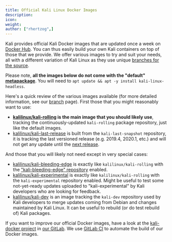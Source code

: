 ```yaml
---
title: Official Kali Linux Docker Images
description:
icon:
weight:
author: ["rhertzog",]
---
```


Kali provides official Kali Docker images that are updated once a week on [Docker Hub](https://hub.docker.com/u/kalilinux/). You can thus easily build your own Kali containers on top of those that we provide. We offer various images to try and suit your needs, all with a different variation of Kali Linux as they use unique [branches for the source](/docs/general-use/kali-branches/).

Please note, **all the images below do not come with the "default" [metapackage](/docs/general-use/metapackages/)**. You will need to `apt update && apt -y install kali-linux-headless`.

Here's a quick review of the various images available (for more detailed information, see our [branch](/docs/general-use/kali-branches/) page). First those that you might reasonably want to use:

- **[kalilinux/kali-rolling](https://hub.docker.com/r/kalilinux/kali-rolling) is the main image that you should likely use**, tracking the continuously-updated `kali-rolling` package repository, just like the default images.
- [kalilinux/kali-last-release](https://hub.docker.com/r/kalilinux/kali-last-release) is built from the `kali-last-snapshot` repository, it is tracking the last versioned release (e.g. 2019.4, 2020.1, etc.) and will not get any update until the [next release](/releases/).

And those that you will likely not need except in very special cases:

- [kalilinux/kali-bleeding-edge](https://hub.docker.com/r/kalilinux/kali-bleeding-edge) is exactly like `kalilinux/kali-rolling` with the ["kali-bleeding-edge" repository](/blog/bleeding-edge-kali-repositories/) enabled.
- [kalilinux/kali-experimental](https://hub.docker.com/r/kalilinux/kali-experimental) is exactly like `kalilinux/kali-rolling` with the `kali-experimental` repository enabled. Might be useful to test some not-yet-ready updates uploaded to "kali-experimental" by Kali developers who are looking for feedback.
- [kalilinux/kali-dev](https://hub.docker.com/r/kalilinux/kali-dev) is an image tracking the `kali-dev` repository used by Kali developers to merge updates coming from Debian and changes maintained by Kali Linux. It can be useful to rebuild (or do test rebuild of) Kali packages.

If you want to improve our official Docker images, have a look at the [kali-docker project](https://gitlab.com/kalilinux/build-scripts/kali-docker/) in [our GitLab](https://gitlab.com/kalilinux). We use [GitLab CI](https://gitlab.com/kalilinux/build-scripts/kali-docker/pipelines) to automate the build of our Docker images.
